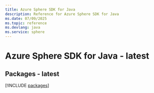 ```yaml
---
title: Azure Sphere SDK for Java
description: Reference for Azure Sphere SDK for Java
ms.date: 07/09/2025
ms.topic: reference
ms.devlang: java
ms.service: sphere
---
```

# Azure Sphere SDK for Java - latest
## Packages - latest
[!INCLUDE [packages](sphere-index.md)]